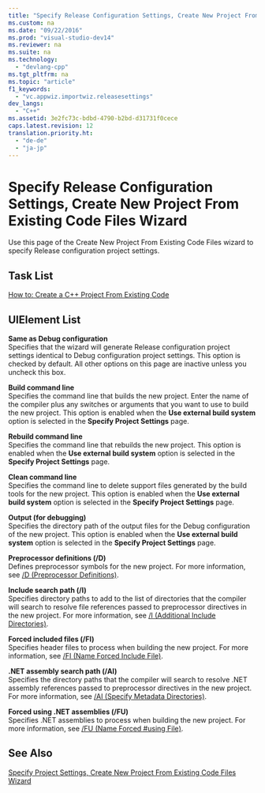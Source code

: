 ```yaml
---
title: "Specify Release Configuration Settings, Create New Project From Existing Code Files Wizard"
ms.custom: na
ms.date: "09/22/2016"
ms.prod: "visual-studio-dev14"
ms.reviewer: na
ms.suite: na
ms.technology: 
  - "devlang-cpp"
ms.tgt_pltfrm: na
ms.topic: "article"
f1_keywords: 
  - "vc.appwiz.importwiz.releasesettings"
dev_langs: 
  - "C++"
ms.assetid: 3e2fc73c-bdbd-4790-b2bd-d31731f0cece
caps.latest.revision: 12
translation.priority.ht: 
  - "de-de"
  - "ja-jp"
---
```

# Specify Release Configuration Settings, Create New Project From Existing Code Files Wizard
Use this page of the Create New Project From Existing Code Files wizard to specify Release configuration project settings.  
  
## Task List  
 [How to: Create a C++ Project From Existing Code](../vs140/how-to--create-a-c---project-from-existing-code.md)  
  
## UIElement List  
 **Same as Debug configuration**  
 Specifies that the wizard will generate Release configuration project settings identical to Debug configuration project settings. This option is checked by default. All other options on this page are inactive unless you uncheck this box.  
  
 **Build command line**  
 Specifies the command line that builds the new project. Enter the name of the compiler plus any switches or arguments that you want to use to build the new project. This option is enabled when the **Use external build system** option is selected in the **Specify Project Settings** page.  
  
 **Rebuild command line**  
 Specifies the command line that rebuilds the new project. This option is enabled when the **Use external build system** option is selected in the **Specify Project Settings** page.  
  
 **Clean command line**  
 Specifies the command line to delete support files generated by the build tools for the new project. This option is enabled when the **Use external build system** option is selected in the **Specify Project Settings** page.  
  
 **Output (for debugging)**  
 Specifies the directory path of the output files for the Debug configuration of the new project. This option is enabled when the **Use external build system** option is selected in the **Specify Project Settings** page.  
  
 **Preprocessor definitions (/D)**  
 Defines preprocessor symbols for the new project. For more information, see [/D (Preprocessor Definitions)](../vs140/-d--preprocessor-definitions-.md).  
  
 **Include search path (/I)**  
 Specifies directory paths to add to the list of directories that the compiler will search to resolve file references passed to preprocessor directives in the new project. For more information, see [/I (Additional Include Directories)](../vs140/-i--additional-include-directories-.md).  
  
 **Forced included files (/FI)**  
 Specifies header files to process when building the new project. For more information, see [/FI (Name Forced Include File)](../vs140/-fi--name-forced-include-file-.md).  
  
 **.NET assembly search path (/AI)**  
 Specifies the directory paths that the compiler will search to resolve .NET assembly references passed to preprocessor directives in the new project. For more information, see [/AI (Specify Metadata Directories)](../vs140/-ai--specify-metadata-directories-.md).  
  
 **Forced using .NET assemblies (/FU)**  
 Specifies .NET assemblies to process when building the new project. For more information, see [/FU (Name Forced #using File)](../vs140/-fu--name-forced-sharpusing-file-.md).  
  
## See Also  
 [Specify Project Settings, Create New Project From Existing Code Files Wizard](../vs140/specify-project-settings--create-new-project-from-existing-code-files-wizard.md)